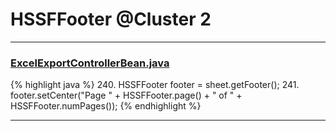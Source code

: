 # HSSFFooter @Cluster 2

***

### [ExcelExportControllerBean.java](https://searchcode.com/codesearch/view/4293932/)
{% highlight java %}
240. HSSFFooter footer = sheet.getFooter();
241. footer.setCenter("Page " + HSSFFooter.page() + " of " + HSSFFooter.numPages());
{% endhighlight %}

***


